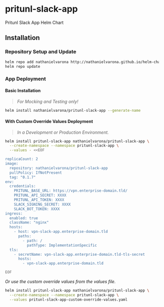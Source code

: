 # pritunl-slack-app

Pritunl Slack App Helm Chart

## Installation

### Repository Setup and Update

```bash
helm repo add nathanielvarona http://nathanielvarona.github.io/helm-charts/
helm repo update
```

### App Deployment

#### Basic Installation
> _For Mocking and Testing only!_

```bash
helm install nathanielvarona/pritunl-slack-app --generate-name
```

#### With Custom Override Values Deployment
> _In a Development or Production Environment._

```bash
helm install pritunl-slack-app nathanielvarona/pritunl-slack-app \
  --create-namespace --namespace pritunl-slack-app \
  --values - <<EOF

replicaCount: 2
image:
  repository: nathanielvarona/pritunl-slack-app
  pullPolicy: IfNotPresent
  tag: "0.1.7"
env:
  credentials:
    PRITUNL_BASE_URL: https://vpn.enterprise-domain.tld/
    PRITUNL_API_SECRET: XXXX
    PRITUNL_API_TOKEN: XXXX
    SLACK_SIGNING_SECRET: XXXX
    SLACK_BOT_TOKEN: XXXX
ingress:
  enabled: true
  className: "nginx"
  hosts:
    - host: vpn-slack-app.enterprise-domain.tld
      paths:
        - path: /
          pathType: ImplementationSpecific
  tls:
    - secretName: vpn-slack-app.enterprise-domain.tld-tls-secret
      hosts:
        - vpn-slack-app.enterprise-domain.tld

EOF
```

_Or use the custom override values from the values file._

```bash
helm install pritunl-slack-app nathanielvarona/pritunl-slack-app \
  --create-namespace --namespace pritunl-slack-app \
  --values pritunl-slack-app-custom-override-values.yaml
```
